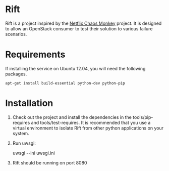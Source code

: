 Rift
====

Rift is a project inspired by the [Netflix Chaos Monkey](http://techblog.netflix.com/2012/07/chaos-monkey-released-into-wild.html) 
project. It is designed to allow an OpenStack consumer to test their solution to various failure scenarios.

Requirements
============

If installing the service on Ubuntu 12.04, you will need the following packages.

    apt-get install build-essential python-dev python-pip


Installation
============

1. Check out the project and install the dependencies in the tools/pip-requires and tools/test-requires. It is 
recommended that you use a virtual environment to isolate Rift from other python applications on your system.

2. Run uwsgi:

    uwsgi --ini uwsgi.ini
    
3. Rift should be running on port 8080
